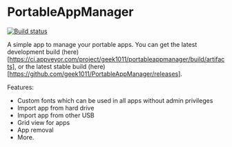 # PortableAppManager

[![Build status](https://ci.appveyor.com/api/projects/status/9upoi7v9cpjq7j9d?svg=true)](https://ci.appveyor.com/project/geek1011/portableappmanager)

A simple app to manage your portable apps. You can get the latest development build (here)[https://ci.appveyor.com/project/geek1011/portableappmanager/build/artifacts], or the latest stable build (here)[https://github.com/geek1011/PortableAppManager/releases].

Features: 
- Custom fonts which can be used in all apps without admin privileges
- Import app from hard drive
- Import app from other USB
- Grid view for apps
- App removal
- More.

